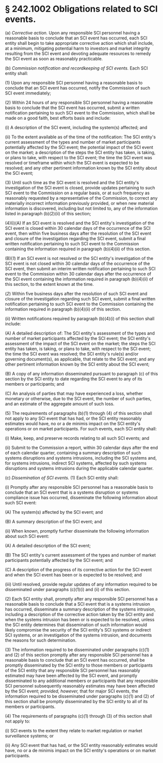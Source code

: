 # § 242.1002   Obligations related to SCI events.

(a) *Corrective action.* Upon any responsible SCI personnel having a reasonable basis to conclude that an SCI event has occurred, each SCI entity shall begin to take appropriate corrective action which shall include, at a minimum, mitigating potential harm to investors and market integrity resulting from the SCI event and devoting adequate resources to remedy the SCI event as soon as reasonably practicable.


(b) *Commission notification and recordkeeping of SCI events.* Each SCI entity shall:


(1) Upon any responsible SCI personnel having a reasonable basis to conclude that an SCI event has occurred, notify the Commission of such SCI event immediately;


(2) Within 24 hours of any responsible SCI personnel having a reasonable basis to conclude that the SCI event has occurred, submit a written notification pertaining to such SCI event to the Commission, which shall be made on a good faith, best efforts basis and include:


(i) A description of the SCI event, including the system(s) affected; and


(ii) To the extent available as of the time of the notification: The SCI entity's current assessment of the types and number of market participants potentially affected by the SCI event; the potential impact of the SCI event on the market; a description of the steps the SCI entity has taken, is taking, or plans to take, with respect to the SCI event; the time the SCI event was resolved or timeframe within which the SCI event is expected to be resolved; and any other pertinent information known by the SCI entity about the SCI event;


(3) Until such time as the SCI event is resolved and the SCI entity's investigation of the SCI event is closed, provide updates pertaining to such SCI event to the Commission on a regular basis, or at such frequency as reasonably requested by a representative of the Commission, to correct any materially incorrect information previously provided, or when new material information is discovered, including but not limited to, any of the information listed in paragraph (b)(2)(ii) of this section;


(4)(i)(A) If an SCI event is resolved and the SCI entity's investigation of the SCI event is closed within 30 calendar days of the occurrence of the SCI event, then within five business days after the resolution of the SCI event and closure of the investigation regarding the SCI event, submit a final written notification pertaining to such SCI event to the Commission containing the information required in paragraph (b)(4)(ii) of this section.


(B)(*1*) If an SCI event is not resolved or the SCI entity's investigation of the SCI event is not closed within 30 calendar days of the occurrence of the SCI event, then submit an interim written notification pertaining to such SCI event to the Commission within 30 calendar days after the occurrence of the SCI event containing the information required in paragraph (b)(4)(ii) of this section, to the extent known at the time.


(*2*) Within five business days after the resolution of such SCI event and closure of the investigation regarding such SCI event, submit a final written notification pertaining to such SCI event to the Commission containing the information required in paragraph (b)(4)(ii) of this section.


(ii) Written notifications required by paragraph (b)(4)(i) of this section shall include:


(A) A detailed description of: The SCI entity's assessment of the types and number of market participants affected by the SCI event; the SCI entity's assessment of the impact of the SCI event on the market; the steps the SCI entity has taken, is taking, or plans to take, with respect to the SCI event; the time the SCI event was resolved; the SCI entity's rule(s) and/or governing document(s), as applicable, that relate to the SCI event; and any other pertinent information known by the SCI entity about the SCI event;


(B) A copy of any information disseminated pursuant to paragraph (c) of this section by the SCI entity to date regarding the SCI event to any of its members or participants; and


(C) An analysis of parties that may have experienced a loss, whether monetary or otherwise, due to the SCI event, the number of such parties, and an estimate of the aggregate amount of such loss.


(5) The requirements of paragraphs (b)(1) through (4) of this section shall not apply to any SCI event that has had, or the SCI entity reasonably estimates would have, no or a de minimis impact on the SCI entity's operations or on market participants. For such events, each SCI entity shall:


(i) Make, keep, and preserve records relating to all such SCI events; and


(ii) Submit to the Commission a report, within 30 calendar days after the end of each calendar quarter, containing a summary description of such systems disruptions and systems intrusions, including the SCI systems and, for systems intrusions, indirect SCI systems, affected by such systems disruptions and systems intrusions during the applicable calendar quarter.


(c) *Dissemination of SCI events.* (1) Each SCI entity shall:


(i) Promptly after any responsible SCI personnel has a reasonable basis to conclude that an SCI event that is a systems disruption or systems compliance issue has occurred, disseminate the following information about such SCI event:


(A) The system(s) affected by the SCI event; and


(B) A summary description of the SCI event; and


(ii) When known, promptly further disseminate the following information about such SCI event:


(A) A detailed description of the SCI event;


(B) The SCI entity's current assessment of the types and number of market participants potentially affected by the SCI event; and


(C) A description of the progress of its corrective action for the SCI event and when the SCI event has been or is expected to be resolved; and


(iii) Until resolved, provide regular updates of any information required to be disseminated under paragraphs (c)(1)(i) and (ii) of this section.


(2) Each SCI entity shall, promptly after any responsible SCI personnel has a reasonable basis to conclude that a SCI event that is a systems intrusion has occurred, disseminate a summary description of the systems intrusion, including a description of the corrective action taken by the SCI entity and when the systems intrusion has been or is expected to be resolved, unless the SCI entity determines that dissemination of such information would likely compromise the security of the SCI entity's SCI systems or indirect SCI systems, or an investigation of the systems intrusion, and documents the reasons for such determination.


(3) The information required to be disseminated under paragraphs (c)(1) and (2) of this section promptly after any responsible SCI personnel has a reasonable basis to conclude that an SCI event has occurred, shall be promptly disseminated by the SCI entity to those members or participants of the SCI entity that any responsible SCI personnel has reasonably estimated may have been affected by the SCI event, and promptly disseminated to any additional members or participants that any responsible SCI personnel subsequently reasonably estimates may have been affected by the SCI event; *provided, however,* that for major SCI events, the information required to be disseminated under paragraphs (c)(1) and (2) of this section shall be promptly disseminated by the SCI entity to all of its members or participants.


(4) The requirements of paragraphs (c)(1) through (3) of this section shall not apply to:


(i) SCI events to the extent they relate to market regulation or market surveillance systems; or


(ii) Any SCI event that has had, or the SCI entity reasonably estimates would have, no or a de minimis impact on the SCI entity's operations or on market participants.




